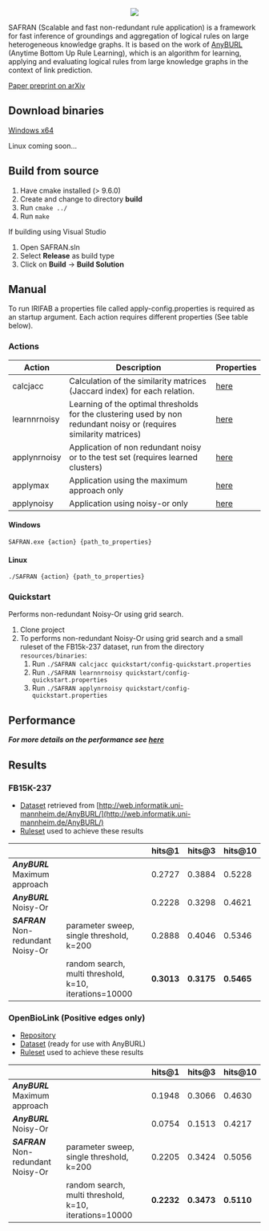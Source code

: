 <p align="center">
  <img src="https://github.com/OpenBioLink/IRIFAB/raw/dev/resources/img/logo.png">
</p>

SAFRAN (Scalable and fast non-redundant rule application) is a framework for fast inference of groundings and aggregation of logical rules on large heterogeneous knowledge graphs. It is based on the work of [AnyBURL](http://web.informatik.uni-mannheim.de/AnyBURL/) (Anytime Bottom Up Rule Learning), which is an algorithm for learning, applying and evaluating logical rules from large knowledge graphs in the context of link prediction.

[Paper preprint on arXiv](http://arxiv.org/abs/2012.05750)


## Download binaries

[Windows x64](https://github.com/OpenBioLink/IRIFAB/raw/master/resources/binaries/SAFRAN.exe)

Linux coming soon...

## Build from source

1. Have cmake installed (> 9.6.0)
2. Create and change to directory **build**
3. Run `cmake ../`
4. Run `make`

If building using Visual Studio
1. Open SAFRAN.sln
2. Select **Release** as build type
4. Click on **Build** → **Build Solution**

## Manual

To run IRIFAB a properties file called apply-config.properties is required as an startup argument. Each action requires different properties (See table below).

### Actions

| Action       | Description                                                  | Properties |
| ------------ | ------------------------------------------------------------ | ---------- |
| calcjacc     | Calculation of the similarity matrices (Jaccard index) for each relation. |  [here](https://github.com/OpenBioLink/IRIFAB/wiki/Properties-file#action-calcjacc)      |
| learnnrnoisy | Learning of the optimal thresholds for the clustering used by non redundant noisy or (requires similarity matrices) |   [here](https://github.com/OpenBioLink/IRIFAB/wiki/Properties-file#action-learnnrnoisy)         |
| applynrnoisy | Application of non redundant noisy or to the test set (requires learned clusters) |  [here](https://github.com/OpenBioLink/IRIFAB/wiki/Properties-file#action-applynrnoisy)       |
| applymax     | Application using the maximum approach only                  |      [here](https://github.com/OpenBioLink/IRIFAB/wiki/Properties-file#action-applynoisyonly--applymaxonly)         |
| applynoisy   | Application using noisy-or only                              |     [here](https://github.com/OpenBioLink/IRIFAB/wiki/Properties-file#action-applynoisyonly--applymaxonly)           |

#### Windows

`SAFRAN.exe {action} {path_to_properties}`

#### Linux

`./SAFRAN {action} {path_to_properties}`

### Quickstart

Performs non-redundant Noisy-Or using grid search.

1. Clone project
2. To performs non-redundant Noisy-Or using grid search and a small ruleset of the FB15k-237 dataset, run from the directory ``resources/binaries``:
   1. Run ``./SAFRAN calcjacc quickstart/config-quickstart.properties``
   2. Run ``./SAFRAN learnnrnoisy quickstart/config-quickstart.properties``
   3. Run ``./SAFRAN applynrnoisy quickstart/config-quickstart.properties``

## Performance

***For more details on the performance see [here](https://github.com/OpenBioLink/IRIFAB/wiki/Performance)***

## Results

### FB15K-237
- [Dataset](http://web.informatik.uni-mannheim.de/AnyBURL/datasets.zip) retrieved from [http://web.informatik.uni-mannheim.de/AnyBURL/](http://web.informatik.uni-mannheim.de/AnyBURL/)
- [Ruleset](https://zenodo.org/record/4317155/files/fb15k237-1000.zip?download=1) used to achieve these results

|                                     |                                                        | hits@1     | hits@3     | hits@10    |
| ----------------------------------- | ------------------------------------------------------ | ---------- | ---------- | ---------- |
| ***AnyBURL*** Maximum approach      |                                                        | 0.2727     | 0.3884     | 0.5228     |
| ***AnyBURL*** Noisy-Or              |                                                        | 0.2228     | 0.3298     | 0.4621     |
| ***SAFRAN*** Non-redundant Noisy-Or | parameter sweep, single threshold, k=200               | 0.2888     | 0.4046     | 0.5346     |
|                                     | random search, multi threshold, k=10, iterations=10000 | **0.3013** | **0.3175** | **0.5465** |

### OpenBioLink (Positive edges only)

- [Repository](https://github.com/OpenBioLink/OpenBioLink)
- [Dataset](https://zenodo.org/record/4317155/files/obl-dataset.zip?download=1) (ready for use with AnyBURL)
- [Ruleset](https://zenodo.org/record/4317155/files/obl-1000.zip?download=1) used to achieve these results

|                                     |                                                        | hits@1 | hits@3 | hits@10 |
| ----------------------------------- | ------------------------------------------------------ | ------ | ------ | ------- |
| ***AnyBURL*** Maximum approach      |                                                        | 0.1948 | 0.3066 | 0.4630  |
| ***AnyBURL*** Noisy-Or              |                                                        | 0.0754 | 0.1513 | 0.4217  |
| ***SAFRAN*** Non-redundant Noisy-Or | parameter sweep, single threshold, k=200               | 0.2205 | 0.3424 | 0.5056  |
|                                     | random search, multi threshold, k=10, iterations=10000 | **0.2232** | **0.3473** | **0.5110** |
